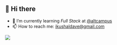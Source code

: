 ## 👋 Hi there 

- 🌱 I’m currently learning *Full Stack* at [@altcampus](https://altcampus.io/)
- 📫 How to reach me: ikushaldave@gmail.com


<img src="https://github-readme-stats.vercel.app/api?username=ikushaldave&&show_icons=true&title_color=000000&icon_color=f55555&text_color=000000">

